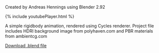 Created by Andreas Hennings using Blender 2.92

{% include youtubePlayer.html %}

A simple rigidbody animation, rendered using Cycles renderer.
Project file includes HDRI background image from polyhaven.com and PBR materials from ambientcg.com

[Download .blend file](https://drive.google.com/file/d/1wQ5T42Wo2Ts-qEe5wkpCFPCx8sxSs1Si/view?usp=sharing)
